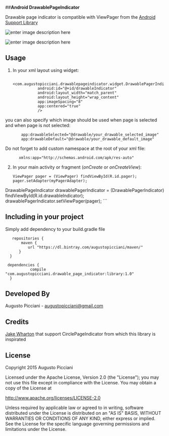 ##**Android DrawablePageIndicator**

Drawable page indicator is compatible with ViewPager from the [Android Support Library](http://developer.android.com/tools/support-library/index.html) 


![enter image description here](https://lh3.googleusercontent.com/J9Rg8BoDugsdyaifJYdzKK8qoPCwKzyur7RWjVxbo-I=s500 "drawablePageIndicator_1.png")

![enter image description here](https://lh3.googleusercontent.com/_rSmPvOGRCAPIHgOONugq6IlUPd9ykfwduMauKPhZpA=s500 "drawablePageIndicator2.png")


## **Usage** ##

1. In your xml layout using widget:

      		<com.augustopicciani.drawablepageindicator.widget.DrawablePagerIndicator
                  android:id="@+id/drawableIndicator"
                  android:layout_width="match_parent"
                  android:layout_height="wrap_content"
                  app:imageSpacing="8"
                  app:centered="true"
                  />

you can also specify which image should be used when page is selected and when page is not selected:

           app:drawableSelected="@drawable/your_drawable_selected_image"
           app:drawableDefault="@drawable/your_drawable_default_image"
     
     
Do not forget to add custom namespace at the root of your xml file:

          xmlns:app="http://schemas.android.com/apk/res-auto"


2. In your main activity or fragment (*onCreate* or *onCreateView*):

	```
	ViewPager pager = (ViewPager) findViewById(R.id.pager);
	pager.setAdapter(myPagerAdapter);
	
  DrawablePageIndicator drawablePagerIndicator = (DrawablePagerIndicator) findViewById(R.id.drawableIndicator);
  drawablePagerIndicator.setViewPager(pager);
 	```  

 	
## **Including in your project** ##

Simply add dependency to your build.gradle file


 	   repositories {
 	       maven {
              url "https://dl.bintray.com/augustopicciani/maven/"
          }
      }
      
     dependencies {
               compile "com.augustopicciani.drawable_page_indicator:library:1.0"
      }
    

## **Developed By** ##

Augusto Picciani - augustopicciani@gmail.com
 	 	
## **Credits** ##

[Jake Wharton](https://github.com/JakeWharton) that support CirclePageIndicator from which this library is inspirated

## **License** ##

Copyright 2015 Augusto Picciani

Licensed under the Apache License, Version 2.0 (the "License");
you may not use this file except in compliance with the License.
You may obtain a copy of the License at

   http://www.apache.org/licenses/LICENSE-2.0

Unless required by applicable law or agreed to in writing, software
distributed under the License is distributed on an "AS IS" BASIS,
WITHOUT WARRANTIES OR CONDITIONS OF ANY KIND, either express or implied.
See the License for the specific language governing permissions and
limitations under the License.


  
  
	
	
	
            
  



